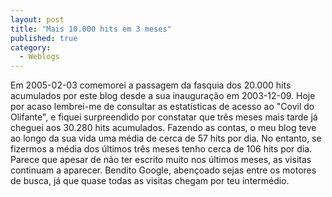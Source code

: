 ```yaml
---
layout: post
title: "Mais 10.000 hits em 3 meses"
published: true
category:
  - Weblogs
---
```


Em 2005-02-03 comemorei a passagem da fasquia dos 20.000 hits acumulados
por este blog desde a sua inauguração em 2003-12-09. Hoje por acaso
lembrei-me de consultar as estatísticas de acesso ao "Covil do
Olifante", e fiquei surpreendido por constatar que três meses mais tarde
já cheguei aos 30.280 hits acumulados. Fazendo as contas, o meu blog
teve ao longo da sua vida uma média de cerca de 57 hits por dia. No
entanto, se fizermos a média dos últimos três meses tenho cerca de 106
hits por dia. Parece que apesar de não ter escrito muito nos últimos
meses, as visitas continuam a aparecer. Bendito Google, abençoado sejas
entre os motores de busca, já que quase todas as visitas chegam por teu
intermédio.

